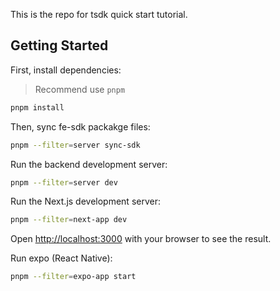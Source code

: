 This is the repo for tsdk quick start tutorial.

## Getting Started

First, install dependencies:

> Recommend use `pnpm`

```sh
pnpm install
```

Then, sync fe-sdk packakge files:

```sh
pnpm --filter=server sync-sdk
```

Run the backend development server:

```sh
pnpm --filter=server dev
```

Run the Next.js development server:

```sh
pnpm --filter=next-app dev
```

Open [http://localhost:3000](http://localhost:3000) with your browser to see the result.

Run expo (React Native):

```sh
pnpm --filter=expo-app start
```
